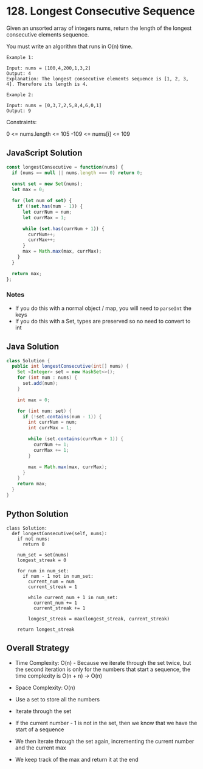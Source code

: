 # 128. Longest Consecutive Sequence
Given an unsorted array of integers nums, return the length of the longest consecutive elements sequence.

You must write an algorithm that runs in O(n) time.

 
```
Example 1:

Input: nums = [100,4,200,1,3,2]
Output: 4
Explanation: The longest consecutive elements sequence is [1, 2, 3, 4]. Therefore its length is 4.

Example 2:

Input: nums = [0,3,7,2,5,8,4,6,0,1]
Output: 9
```

Constraints:

0 <= nums.length <= 105
-109 <= nums[i] <= 109

## JavaScript Solution
```js
const longestConsecutive = function(nums) {
  if (nums == null || nums.length === 0) return 0;
  
  const set = new Set(nums);
  let max = 0;

  for (let num of set) {
    if (!set.has(num - 1)) {
      let currNum = num;
      let currMax = 1;

      while (set.has(currNum + 1)) {
        currNum++;
        currMax++;
      }
      max = Math.max(max, currMax);
    }
  }

  return max;
};
```
### Notes
- If you do this with a normal object / map, you will need to `parseInt` the keys
- If you do this with a Set, types are preserved so no need to convert to int

## Java Solution
```java
class Solution {
  public int longestConsecutive(int[] nums) {
    Set <Integer> set = new HashSet<>();
    for (int num : nums) {
      set.add(num);
    }

    int max = 0;

    for (int num: set) {
      if (!set.contains(num - 1)) {
        int currNum = num;
        int currMax = 1;

        while (set.contains(currNum + 1)) {
          currNum += 1;
          currMax += 1;
        }

        max = Math.max(max, currMax);
      }
    }
    return max;        
  }
}
```

## Python Solution
```py3
class Solution:
  def longestConsecutive(self, nums):
    if not nums:
      return 0

    num_set = set(nums)
    longest_streak = 0

    for num in num_set:
      if num - 1 not in num_set:
        current_num = num
        current_streak = 1

        while current_num + 1 in num_set:
          current_num += 1
          current_streak += 1

        longest_streak = max(longest_streak, current_streak)

    return longest_streak
```

## Overall Strategy
- Time Complexity: O(n) - Because we iterate through the set twice, but the second iteration is only for the numbers that start a sequence, the time complexity is O(n + n) -> O(n)
- Space Complexity: O(n)

- Use a set to store all the numbers
- Iterate through the set
- If the current number - 1 is not in the set, then we know that we have the start of a sequence
- We then iterate through the set again, incrementing the current number and the current max
- We keep track of the max and return it at the end
